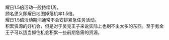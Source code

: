 耀日1.5倍活动一般持续1周。<br>
顾名思义即耀日地图掉落机率1.5倍。<br>
耀日1.5倍活动期间通常不会安排紧急任务活动。<br>
积累资源的好机会，但是对于吴克王子来说实际上也刷不出太多的东西。至于氪金王子可以适当抓住机会积累一些前期急需的资源。
